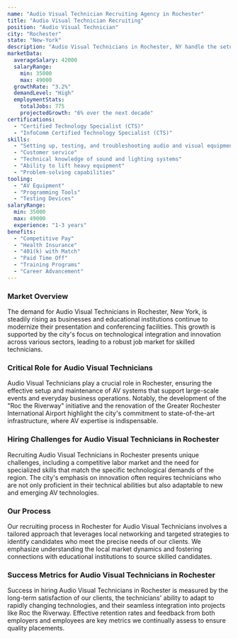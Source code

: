 ```yaml
---
name: "Audio Visual Technician Recruiting Agency in Rochester"
title: "Audio Visual Technician Recruiting"
position: "Audio Visual Technician"
city: "Rochester"
state: "New-York"
description: "Audio Visual Technicians in Rochester, NY handle the setup, operation, maintenance and repair of equipment used to enhance live events, such as microphones, video recorders, projectors, lighting and sound mixing equipment."
marketData:
  averageSalary: 42000
  salaryRange:
    min: 35000
    max: 49000
  growthRate: "3.2%"
  demandLevel: "High"
  employmentStats:
    totalJobs: 775
    projectedGrowth: "6% over the next decade"
certifications:
  - "Certified Technology Specialist (CTS)"
  - "InfoComm Certified Technology Specialist (CTS)"
skills:
  - "Setting up, testing, and troubleshooting audio and visual equipment"
  - "Customer service"
  - "Technical knowledge of sound and lighting systems"
  - "Ability to lift heavy equipment"
  - "Problem-solving capabilities"
tooling:
  - "AV Equipment"
  - "Programming Tools"
  - "Testing Devices"
salaryRange:
  min: 35000
  max: 49000
  experience: "1-3 years"
benefits:
  - "Competitive Pay"
  - "Health Insurance"
  - "401(k) with Match"
  - "Paid Time Off"
  - "Training Programs"
  - "Career Advancement"
---
```


### Market Overview
The demand for Audio Visual Technicians in Rochester, New York, is steadily rising as businesses and educational institutions continue to modernize their presentation and conferencing facilities. This growth is supported by the city's focus on technological integration and innovation across various sectors, leading to a robust job market for skilled technicians.

### Critical Role for Audio Visual Technicians
Audio Visual Technicians play a crucial role in Rochester, ensuring the effective setup and maintenance of AV systems that support large-scale events and everyday business operations. Notably, the development of the "Roc the Riverway" initiative and the renovation of the Greater Rochester International Airport highlight the city's commitment to state-of-the-art infrastructure, where AV expertise is indispensable.

### Hiring Challenges for Audio Visual Technicians in Rochester
Recruiting Audio Visual Technicians in Rochester presents unique challenges, including a competitive labor market and the need for specialized skills that match the specific technological demands of the region. The city's emphasis on innovation often requires technicians who are not only proficient in their technical abilities but also adaptable to new and emerging AV technologies.

### Our Process
Our recruiting process in Rochester for Audio Visual Technicians involves a tailored approach that leverages local networking and targeted strategies to identify candidates who meet the precise needs of our clients. We emphasize understanding the local market dynamics and fostering connections with educational institutions to source skilled candidates.

### Success Metrics for Audio Visual Technicians in Rochester
Success in hiring Audio Visual Technicians in Rochester is measured by the long-term satisfaction of our clients, the technicians' ability to adapt to rapidly changing technologies, and their seamless integration into projects like Roc the Riverway. Effective retention rates and feedback from both employers and employees are key metrics we continually assess to ensure quality placements.